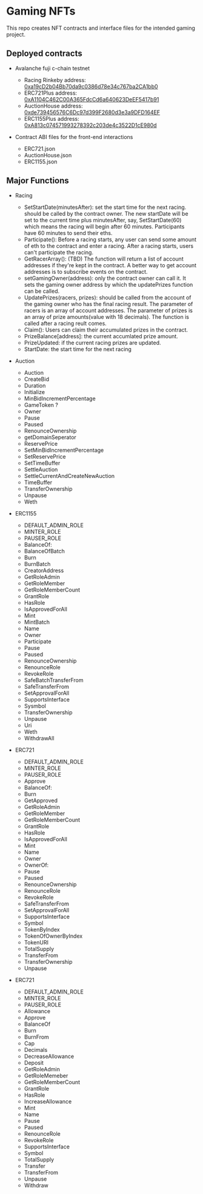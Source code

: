 # Gaming NFTs

This repo creates NFT contracts and interface files for the intended gaming project.

## Deployed contracts

- Avalanche fuji c-chain testnet
  - Racing Rinkeby address: [0xa19cD2b04Bb70da9c0386d78e34c767ba2CA1bb0](https://rinkeby.etherscan.io/address/0xa19cD2b04Bb70da9c0386d78e34c767ba2CA1bb0)
  - ERC721Plus address: [0xA1104C462C00A365FdcCd6a640623DeEF5417b91](https://testnet.snowtrace.io/address/0xA1104C462C00A365FdcCd6a640623DeEF5417b91)
  - AuctionHouse address: [0xde739456576C6Dc97d399F2680d3e3a9DFD164EF](https://testnet.snowtrace.io/address/0xde739456576C6Dc97d399F2680d3e3a9DFD164EF)
  - ERC1155Plus address: [0xA813c074571993278392c203de4c3522D1cE980d](https://testnet.snowtrace.io/address/0xA813c074571993278392c203de4c3522D1cE980d)

- Contract ABI files for the front-end interactions
  - ERC721.json
  - AuctionHouse.json
  - ERC1155.json

## Major Functions

- Racing
  - SetStartDate(minutesAfter): set the start time for the next racing. should be called by the contract owner. The new startDate will be set to the current time plus minutesAfter, say, SetStartDate(60) which means the racing will begin after 60 minutes. Participants have 60 minutes to send their eths.
  - Participate(): Before a racing starts, any user can send some amount of eth to the contract and enter a racing. After a racing starts, users can't participate the racing.
  - GetRacerArray(): (TBD) The function will return a list of account addresses if they're kept in the contract. A better way to get account addresses is to subscribe events on the contract.
  - setGamingOwner(address): only the contract owner can call it. It sets the gaming owner address by which the updatePrizes function can be called.
  - UpdatePrizes(racers, prizes): should be called from the account of the gaming owner who has the final racing result. The parameter of racers is an array of account addresses. The parameter of prizes is an array of prize amounts(value with 18 decimals). The function is called after a racing reult comes.
  - Claim(): Users can claim their accumulated prizes in the contract.
  - PrizeBalance[address]: the current accumlated prize amount.
  - PrizeUpdated: if the current racing prizes are updated.
  - StartDate: the start time for the next racing

- Auction
  - Auction
  - CreateBid
  - Duration
  - Initialize
  - MinBidIncrementPercentage
  - GameToken ?
  - Owner
  - Pause
  - Paused
  - RenounceOwnership
  - getDomainSeperator
  - ReservePrice
  - SetMinBidIncrementPercentage
  - SetReservePrice
  - SetTimeBuffer
  - SettleAuction
  - SettleCurrentAndCreateNewAuction
  - TimeBuffer
  - TransferOwnership
  - Unpause
  - Weth

- ERC1155
  - DEFAULT_ADMIN_ROLE
  - MINTER_ROLE
  - PAUSER_ROLE
  - BalanceOf:
  - BalanceOfBatch
  - Burn
  - BurnBatch
  - CreatorAddress
  - GetRoleAdmin
  - GetRoleMember
  - GetRoleMemberCount
  - GrantRole
  - HasRole
  - IsApprovedForAll
  - Mint
  - MintBatch
  - Name
  - Owner
  - Participate
  - Pause
  - Paused
  - RenounceOwnership
  - RenounceRole
  - RevokeRole
  - SafeBatchTransferFrom
  - SafeTransferFrom
  - SetApprovalForAll
  - SupportsInterface
  - Sysmbol
  - TransferOwnership
  - Unpause
  - Uri
  - Weth
  - WithdrawAll

- ERC721
  - DEFAULT_ADMIN_ROLE
  - MINTER_ROLE
  - PAUSER_ROLE
  - Approve
  - BalanceOf:
  - Burn
  - GetApproved
  - GetRoleAdmin
  - GetRoleMember
  - GetRoleMemberCount
  - GrantRole
  - HasRole
  - IsApprovedForAll
  - Mint
  - Name
  - Owner
  - OwnerOf:
  - Pause
  - Paused
  - RenounceOwnership
  - RenounceRole
  - RevokeRole
  - SafeTransferFrom
  - SetApprovalForAll
  - SupportsInterface
  - Symbol
  - TokenByIndex
  - TokenOfOwnerByIndex
  - TokenURI
  - TotalSupply
  - TransferFrom
  - TransferOwnership
  - Unpause

- ERC721
  - DEFAULT_ADMIN_ROLE
  - MINTER_ROLE
  - PAUSER_ROLE
  - Allowance
  - Approve
  - BalanceOf
  - Burn
  - BurnFrom
  - Cap
  - Decimals
  - DecreaseAllowance
  - Deposit
  - GetRoleAdmin
  - GetRoleMemeber
  - GetRoleMemberCount
  - GrantRole
  - HasRole
  - IncreaseAllowance
  - Mint
  - Name
  - Pause
  - Paused
  - RenounceRole
  - RevokeRole
  - SupportsInterface
  - Symbol
  - TotalSupply
  - Transfer
  - TransferFrom
  - Unpause
  - Withdraw
